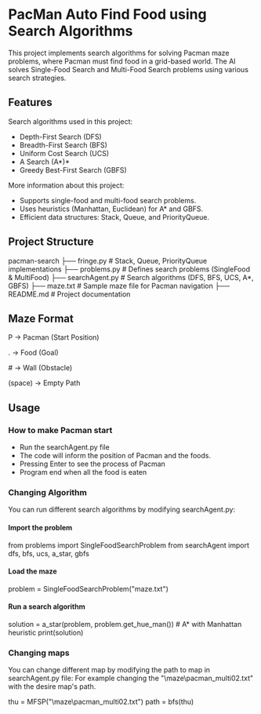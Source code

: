 # PacMan Auto Find Food using Search Algorithms 

This project implements search algorithms for solving Pacman maze problems, where Pacman must find food in a grid-based world. The AI solves Single-Food Search and Multi-Food Search problems using various search strategies.

## Features
Search algorithms used in this project:

- Depth-First Search (DFS)
- Breadth-First Search (BFS)
- Uniform Cost Search (UCS)
- A Search (A*)*
- Greedy Best-First Search (GBFS)

More information about this project:
- Supports single-food and multi-food search problems.
- Uses heuristics (Manhattan, Euclidean) for A* and GBFS.
- Efficient data structures: Stack, Queue, and PriorityQueue.

## Project Structure
pacman-search
 ├── fringe.py          # Stack, Queue, PriorityQueue implementations
 ├── problems.py        # Defines search problems (SingleFood & MultiFood)
 ├── searchAgent.py     # Search algorithms (DFS, BFS, UCS, A*, GBFS)
 ├── maze.txt           # Sample maze file for Pacman navigation
 ├── README.md          # Project documentation

## Maze Format
P → Pacman (Start Position)

. → Food (Goal)

\# → Wall (Obstacle)

(space) → Empty Path

## Usage 
### How to make Pacman start 
- Run the searchAgent.py file
- The code will inform the position of Pacman and the foods.
- Pressing Enter to see the process of Pacman
- Program end when all the food is eaten
  
### Changing Algorithm
You can run different search algorithms by modifying searchAgent.py:
#### Import the problem
from problems import SingleFoodSearchProblem
from searchAgent import dfs, bfs, ucs, a_star, gbfs

#### Load the maze
problem = SingleFoodSearchProblem("maze.txt")

#### Run a search algorithm
solution = a_star(problem, problem.get_hue_man())  # A* with Manhattan heuristic
print(solution)

### Changing maps
You can change different map by modifying the path to map in searchAgent.py file:
For example changing the "\maze\pacman_multi02.txt" with the desire map's path.

thu = MFSP("\maze\pacman_multi02.txt")
path = bfs(thu)



